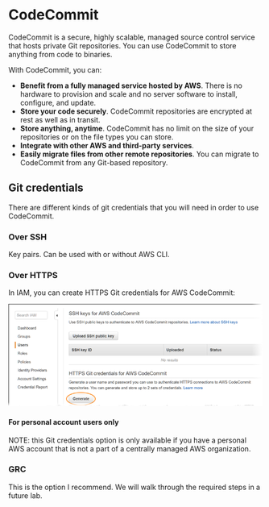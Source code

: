 # CodeCommit

CodeCommit is a secure, highly scalable, managed source control service that hosts private Git repositories. You can use CodeCommit to store anything from code to binaries.

With CodeCommit, you can:

* **Benefit from a fully managed service hosted by AWS**. There is no hardware to provision and scale and no server software to install, configure, and update.
* **Store your code securely**. CodeCommit repositories are encrypted at rest as well as in transit.
* **Store anything, anytime**. CodeCommit has no limit on the size of your repositories or on the file types you can store.
* **Integrate with other AWS and third-party services**.&#x20;
* **Easily migrate files from other remote repositories**. You can migrate to CodeCommit from any Git-based repository.

## Git credentials

There are different kinds of git credentials that you will need in order to use CodeCommit.

### Over SSH

Key pairs. Can be used with or without AWS CLI.&#x20;

### Over HTTPS

In IAM, you can create HTTPS Git credentials for AWS CodeCommit:

![IAM > users > permissions](<../../../.gitbook/assets/image (122).png>)

#### For personal account users only

NOTE: this Git credentials option is only available if you have a personal AWS account that is not a part of a centrally managed AWS organization.&#x20;

### GRC

This is the option I recommend. We will walk through the required steps in a future lab.&#x20;

